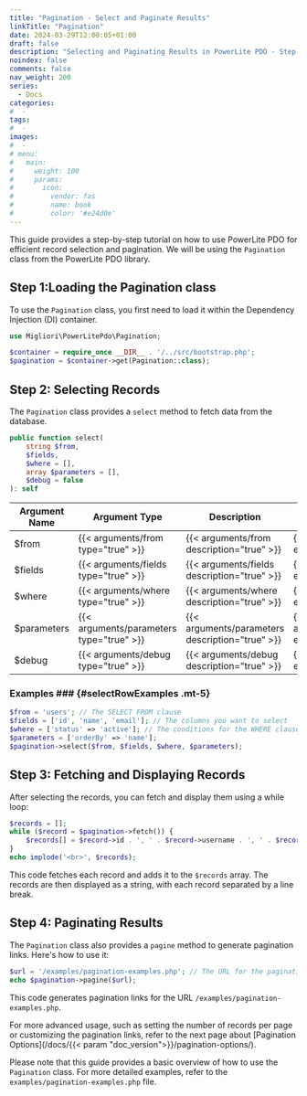 ```yaml
---
title: "Pagination - Select and Paginate Results"
linkTitle: "Pagination"
date: 2024-03-29T12:00:05+01:00
draft: false
description: "Selecting and Paginating Results in PowerLite PDO - Step-by-step guide on how to use PowerLite PDO for efficient record selection and pagination."
noindex: false
comments: false
nav_weight: 200
series:
  - Docs
categories:
#  -
tags:
#  -
images:
#  -
# menu:
#   main:
#     weight: 100
#     params:
#       icon:
#         vendor: fas
#         name: book
#         color: '#e24d0e'
---
```


This guide provides a step-by-step tutorial on how to use PowerLite PDO for efficient record selection and pagination. We will be using the `Pagination` class from the PowerLite PDO library.

<!--more-->

## Step 1:Loading the Pagination class

To use the `Pagination` class, you first need to load it within the Dependency Injection (DI) container.

```php
use Migliori\PowerLitePdo\Pagination;

$container = require_once __DIR__ . '/../src/bootstrap.php';
$pagination = $container->get(Pagination::class);
```

## Step 2: Selecting Records

The `Pagination` class provides a `select` method to fetch data from the database.

```php
public function select(
    string $from,
    $fields,
    $where = [],
    array $parameters = [],
    $debug = false
): self
```

| Argument Name | Argument Type | Description | Examples |
| --- | --- | --- | --- |
| $from | {{< arguments/from type="true" >}} | {{< arguments/from description="true" >}} | {{< arguments/from examples="true" >}} |
| $fields | {{< arguments/fields type="true" >}} | {{< arguments/fields description="true" >}} | {{< arguments/fields examples="true" >}} |
| $where | {{< arguments/where type="true" >}} | {{< arguments/where description="true" >}} | {{< arguments/where examples="true" >}} |
| $parameters | {{< arguments/parameters type="true" >}} | {{< arguments/parameters description="true" >}} | {{< arguments/parameters examples="true" >}} |
| $debug | {{< arguments/debug type="true" >}} | {{< arguments/debug description="true" >}} | {{< arguments/debug examples="true" >}} |

### Examples ### {#selectRowExamples .mt-5}

```php
$from = 'users'; // The SELECT FROM clause
$fields = ['id', 'name', 'email']; // The columns you want to select
$where = ['status' => 'active']; // The conditions for the WHERE clause
$parameters = ['orderBy' => 'name'];
$pagination->select($from, $fields, $where, $parameters);
```

## Step 3: Fetching and Displaying Records

After selecting the records, you can fetch and display them using a while loop:

```php
$records = [];
while ($record = $pagination->fetch()) {
    $records[] = $record->id . ', ' . $record->username . ', ' . $record->email;
}
echo implode('<br>', $records);
```

This code fetches each record and adds it to the `$records` array. The records are then displayed as a string, with each record separated by a line break.

## Step 4: Paginating Results

The `Pagination` class also provides a `pagine` method to generate pagination links. Here's how to use it:

```php
$url = '/examples/pagination-examples.php'; // The URL for the pagination links
echo $pagination->pagine($url);
```

This code generates pagination links for the URL `/examples/pagination-examples.php`.

For more advanced usage, such as setting the number of records per page or customizing the pagination links, refer to the next page about [Pagination Options](/docs/{{< param "doc_version">}}/pagination-options/).

Please note that this guide provides a basic overview of how to use the `Pagination` class. For more detailed examples, refer to the `examples/pagination-examples.php` file.
